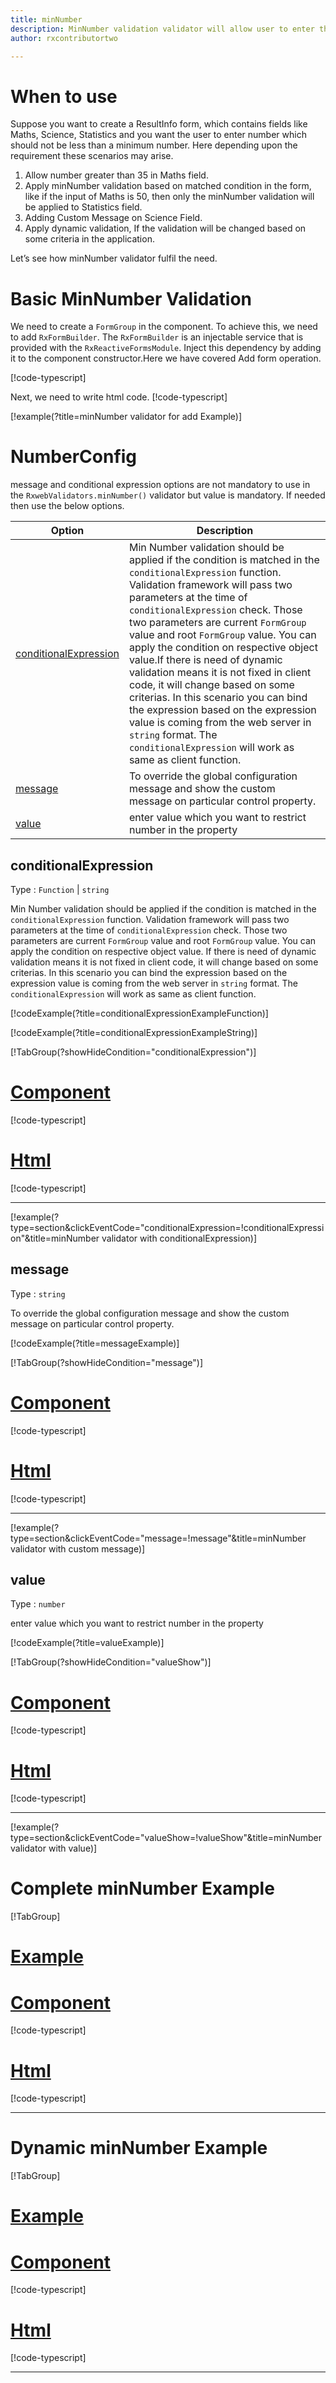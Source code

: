 ```yaml
---
title: minNumber 
description: MinNumber validation validator will allow user to enter the input greater than the minimum number value parameter.
author: rxcontributortwo

---
```

# When to use
Suppose you want to create a ResultInfo form, which contains fields like Maths, Science, Statistics and you want the user to enter number which should not be less than a minimum number. Here depending upon the requirement these scenarios may arise.
1.	Allow number greater than 35 in Maths field.
2.	Apply minNumber validation based on matched condition in the form, like if the input of Maths is 50, then only the minNumber validation will be applied to Statistics field.
3.	Adding Custom Message on Science Field.
4.	Apply dynamic validation, If the validation will be changed based on some criteria in the application.

Let’s see how minNumber validator fulfil the need.

# Basic MinNumber Validation
We need to create a `FormGroup` in the component. To achieve this, we need to add `RxFormBuilder`. The `RxFormBuilder` is an injectable service that is provided with the `RxReactiveFormsModule`. Inject this dependency by adding it to the component constructor.Here we have covered Add form operation. 


[!code-typescript[](\assets\examples\reactive-form-validators\validators\minNumber\add\min-number-add.component.ts?type=section)]

Next, we need to write html code.
[!code-typescript[](\assets\examples\reactive-form-validators\validators\minNumber\add\min-number-add.component.html?type=section)]

[!example(?title=minNumber validator for add Example)]
<app-minNumber-add-validator></app-minNumber-add-validator>

# NumberConfig 
message and conditional expression options are not mandatory to use in the `RxwebValidators.minNumber()` validator but value is mandatory. If needed then use the below options.

|Option | Description |
|--- | ---- |
|[conditionalExpression](#conditionalexpression) | Min Number validation should be applied if the condition is matched in the `conditionalExpression` function. Validation framework will pass two parameters at the time of `conditionalExpression` check. Those two parameters are current `FormGroup` value and root `FormGroup` value. You can apply the condition on respective object value.If there is need of dynamic validation means it is not fixed in client code, it will change based on some criterias. In this scenario you can bind the expression based on the expression value is coming from the web server in `string` format. The `conditionalExpression` will work as same as client function. |
|[message](#message) | To override the global configuration message and show the custom message on particular control property. |
|[value](#value) | enter value which you want to restrict number in the property |

## conditionalExpression 
Type :  `Function`  |  `string` 

Min Number validation should be applied if the condition is matched in the `conditionalExpression` function. Validation framework will pass two parameters at the time of `conditionalExpression` check. Those two parameters are current `FormGroup` value and root `FormGroup` value. You can apply the condition on respective object value.
If there is need of dynamic validation means it is not fixed in client code, it will change based on some criterias. In this scenario you can bind the expression based on the expression value is coming from the web server in `string` format. The `conditionalExpression` will work as same as client function.
 
 [!codeExample(?title=conditionalExpressionExampleFunction)]

[!codeExample(?title=conditionalExpressionExampleString)]

 [!TabGroup(?showHideCondition="conditionalExpression")]
# [Component](#tab\conditionalExpressionComponent)
[!code-typescript[](\assets\examples\reactive-form-validators\validators\minNumber\conditionalExpression\min-number-conditional-expressions.component.ts)]
# [Html](#tab\conditionalExpressionHtml)
[!code-typescript[](\assets\examples\reactive-form-validators\validators\minNumber\conditionalExpression\min-number-conditional-expressions.component.html)]
***

[!example(?type=section&clickEventCode="conditionalExpression=!conditionalExpression"&title=minNumber validator with conditionalExpression)]
<app-minNumber-conditionalExpression-validator></app-minNumber-conditionalExpression-validator>

## message 
Type :  `string` 

To override the global configuration message and show the custom message on particular control property.

[!codeExample(?title=messageExample)]

[!TabGroup(?showHideCondition="message")]
# [Component](#tab\messageComponent)
[!code-typescript[](\assets\examples\reactive-form-validators\validators\minNumber\message\min-number-message.component.ts)]
# [Html](#tab\messageHtml)
[!code-typescript[](\assets\examples\reactive-form-validators\validators\minNumber\message\min-number-message.component.html)]
***

[!example(?type=section&clickEventCode="message=!message"&title=minNumber validator with custom message)]
<app-minNumber-message-validator></app-minNumber-message-validator>

## value 
Type :  `number` 

enter value which you want to restrict number in the property

[!codeExample(?title=valueExample)]

[!TabGroup(?showHideCondition="valueShow")]
# [Component](#tab\messageComponent)
[!code-typescript[](\assets\examples\reactive-form-validators\validators\minNumber\value\min-number-value.component.ts)]
# [Html](#tab\messageHtml)
[!code-typescript[](\assets\examples\reactive-form-validators\validators\minNumber\value\min-number-value.component.html)]
***

[!example(?type=section&clickEventCode="valueShow=!valueShow"&title=minNumber validator with value)]
<app-minNumber-value-validator></app-minNumber-value-validator>

# Complete minNumber Example
[!TabGroup]
# [Example](#tab\completeexample)
<app-minNumber-complete-validator></app-minNumber-complete-validator>
# [Component](#tab\completecomponent)
[!code-typescript[](\assets\examples\reactive-form-validators\validators\minNumber\complete\min-number-complete.component.ts)]
# [Html](#tab\completehtml)
[!code-typescript[](\assets\examples\reactive-form-validators\validators\minNumber\complete\min-number-complete.component.html)]
***

# Dynamic minNumber Example
[!TabGroup]
# [Example](#tab\dynamicexample)
<app-minNumber-dynamic-validator></app-minNumber-dynamic-validator>
# [Component](#tab\dynamiccomponent)
[!code-typescript[](\assets\examples\reactive-form-validators\validators\minNumber\dynamic\min-number-dynamic.component.ts)]
# [Html](#tab\dynamichtml)
[!code-typescript[](\assets\examples\reactive-form-validators\validators\minNumber\dynamic\min-number-dynamic.component.html)]
***